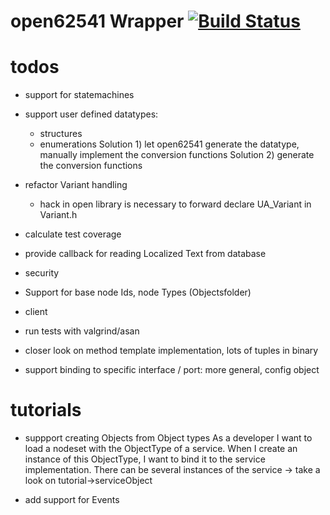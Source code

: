 # open62541 Wrapper [![Build Status](https://travis-ci.org/matkonnerth/openWrapper.svg?branch=master)](https://travis-ci.org/matkonnerth/openWrapper)

# todos
* support for statemachines

* support user defined datatypes:
  * structures
  * enumerations
  Solution 1) let open62541 generate the datatype, manually implement the conversion functions
  Solution 2) generate the conversion functions
* refactor Variant handling
  * hack in open library is necessary to forward declare UA_Variant in Variant.h
* calculate test coverage
* provide callback for reading Localized Text from database
* security
* Support for base node Ids, node Types (Objectsfolder)
* client
* run tests with valgrind/asan
* closer look on method template implementation, lots of tuples in binary
* support binding to specific interface / port: more general, config object

# tutorials
* suppport creating Objects from Object types
As a developer I want to load a nodeset with the ObjectType of a service.
When I create an instance of this ObjectType, I want to bind it to the service implementation.
There can be several instances of the service
-> take a look on tutorial->serviceObject

* add support for Events

